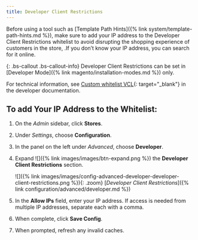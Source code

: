 ```yaml
---
title: Developer Client Restrictions
---
```


Before using a tool such as [Template Path Hints]({% link system/template-path-hints.md %}), make sure to add your IP address to the Developer Client Restrictions whitelist to avoid disrupting the shopping experience of customers in the store, .If you don’t know your IP address, you can search for it online.

{: .bs-callout .bs-callout-info}
Developer Client Restrictions can be set in [Developer Mode]({% link magento/installation-modes.md %}) only.

For technical information, see [Custom whitelist VCL][1]{: target="_blank"} in the developer documentation.

## To add Your IP Address to the Whitelist:

1.  On the _Admin_ sidebar, click **Stores**.

1.  Under _Settings_, choose **Configuration**.

1.  In the panel on the left under _Advanced_, choose **Developer**.

1.  Expand ![]({% link images/images/btn-expand.png %}) the **Developer Client Restrictions** section.

    ![]({% link images/images/config-advanced-developer-developer-client-restrictions.png %}){: .zoom}
    [_Developer Client Restrictions_]({% link configuration/advanced/developer.md %})

1.  In the **Allow IPs** field, enter your IP address. If access is needed from multiple IP addresses, separate each with a comma.

1.  When complete, click **Save Config**.

1.  When prompted, refresh any invalid caches.

[1]: http://devdocs.magento.com/guides/v2.3/cloud/configure/fastly-vcl-whitelist.html

